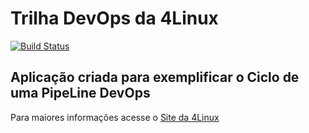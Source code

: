 # Trilha DevOps da 4Linux

<!-- Altere a Flag abaixo com sua URL do Travis -->
[![Build Status](https://travis-ci.com/daniloinfo/DevOpsLab-HelloWorld.svg?branch=master)](https://travis-ci.com/daniloinfo/DevOpsLab-HelloWorld)

## Aplicação criada para exemplificar o Ciclo de uma PipeLine DevOps


Para maiores informações acesse o [Site da 4Linux](https://www.4linux.com.br/cursos/devops)
